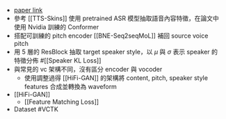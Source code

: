- [paper link](https://arxiv.org/abs/2203.16937)
- 參考 [[TTS-Skins]] 使用 pretrained ASR 模型抽取語音內容特徵，在論文中使用 Nvidia 訓練的 Conformer
- 搭配可訓練的 pitch encoder [[BNE-Seq2seqMoL]] 補回 source voice pitch
- 用 5 層的 ResBlock 抽取 target speaker style，以 $\mu$ 與 $\sigma$ 表示 speaker 的特徵分佈 #[[Speaker KL Loss]]
- 與常見的 vc 架構不同，沒有區分 encoder 與 vocoder
	- 使用調整過得 [[HiFi-GAN]] 的架構將 content, pitch, speaker style features 合成並轉換為 waveform
- [[HiFi-GAN]]
	- [[Feature Matching Loss]]
- Dataset #VCTK